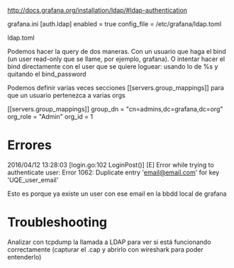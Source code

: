 http://docs.grafana.org/installation/ldap/#ldap-authentication

grafana.ini
[auth.ldap]
enabled = true
config_file = /etc/grafana/ldap.toml

ldap.toml


Podemos hacer la query de dos maneras.
Con un usuario que haga el bind (un user read-only que se llame, por ejemplo, grafana).
O intentar hacer el bind directamente con el user que se quiere loguear: usando lo de %s y quitando el bind_password

Podemos definir varias veces secciones [[servers.group_mappings]] para que un usuario pertenezca a varias orgs

[[servers.group_mappings]]
group_dn = "cn=admins,dc=grafana,dc=org"
org_role = "Admin"
org_id = 1



# Errores
2016/04/12 13:28:03 [login.go:102 LoginPost()] [E] Error while trying to authenticate user: Error 1062: Duplicate entry 'email@email.com' for key 'UQE_user_email'

Esto es porque ya existe un user con ese email en la bbdd local de grafana


# Troubleshooting
Analizar con tcpdump la llamada a LDAP para ver si está funcionando correctamente (capturar el .cap y abrirlo con wireshark para poder entenderlo)
